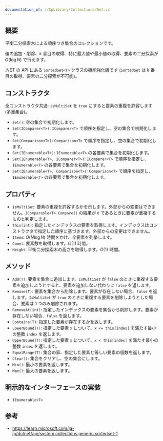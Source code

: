 ```yaml
---
documentation_of: //CpLibrary/Collections/Set.cs
---
```


## 概要

平衡二分探索木による順序つき集合のコレクションです。

値の追加・削除、$k$ 番目の取得、特に最大値や最小値の取得、要素の二分探索が $O(\log N)$ で行えます。

.NET の API にある `SortedSet<T>` クラスの機能強化版です (`SortedSet` は $k$ 番目の取得、要素の二分探索が不可能)。

## コンストラクタ

全コンストラクタ共通: `isMultiSet` を `true` にすると要素の重複を許容します (多重集合)。

- `Set()`: 空の集合で初期化します。
- `Set(IComparer<T>)`: `IComparer<T>` で順序を指定し、空の集合で初期化します。
- `Set(Comparison<T>)`: `Comparison<T>` で順序を指定し、空の集合で初期化します。
- `Set(IEnumerable<T>)`: `IEnumerable<T>` の各要素で集合を初期化します。
- `Set(IEnumerable<T>, IComparer<T>)`: `IComparer<T>` で順序を指定し、`IEnumerable<T>` の各要素で集合を初期化します。
- `Set(IEnumerable<T>, Comparison<T>)`: `Comparison<T>` で順序を指定し、`IEnumerable<T>` の各要素で集合を初期化します。

## プロパティ

- `IsMultiSet`: 要素の重複を許容するかを示します。外部からの変更はできません。`IComparable<T>.Compare()` の結果が `0` であるときに要素が重複するものと判定します。
- `this[int]`: 指定したインデックスの要素を取得します。インデックスはコンストラクタで指定した順序に基づきます。外部からの変更はできません。
- `Items`: $O(N\log N)$ 時間をかけ、全要素を列挙します。
- `Count`: 要素数を取得します。$O(1)$ 時間。
- `Height`: 平衡二分探索木の高さを取得します。$O(1)$ 時間。

## メソッド

- `Add(T)`: 要素を集合に追加します。`IsMultiSet` が `false` のときに重複する要素を追加しようとすると、要素を追加しない代わりに `false` を返します。
- `Remove(T)`: 要素を集合から削除します。要素が存在しない場合、`false` を返します。`IsMultiSet` が `true` のときに重複する要素を削除しようとした場合、要素は 1 つのみ削除されます。
- `RemoveAt(int)`: 指定したインデックスの要素を集合から削除します。要素が存在しない場合、`false` を返します。
- `Contains(T)`: 指定した要素が存在するかを返します。
- `LowerBound(T)`: 指定した要素 `x` について、`x <= this[index]` を満たす最小の整数 `index` を返します。
- `UpperBound(T)`: 指定した要素 `x` について、`x < this[index]` を満たす最小の整数 `index` を返します。
- `EqualRange(T)`: 集合の家、指定した要素と等しい要素の個数を返します。
- `Clear()`: 集合をクリアし、空の集合にします。
- `Min()`: 最小の要素を返します。
- `Max()`: 最大の要素を返します。

## 明示的なインターフェースの実装

- `IEnumerable<T>`

## 参考

- https://learn.microsoft.com/ja-jp/dotnet/api/system.collections.generic.sortedset-1

